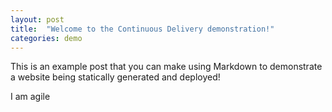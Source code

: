 ```yaml
---
layout: post
title:  "Welcome to the Continuous Delivery demonstration!"
categories: demo
---
```


This is an example post that you can make using Markdown to demonstrate a website being statically generated and deployed!

I am agile
